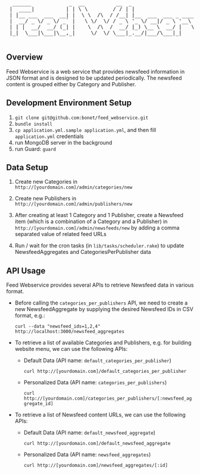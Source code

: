 <pre>
  ______            _  __          __  _                         _          
 |  ____|          | | \ \        / / | |                       (_)         
 | |__ ___  ___  __| |  \ \  /\  / /__| |__  ___  ___ _ ____   ___  ___ ___ 
 |  __/ _ \/ _ \/ _` |   \ \/  \/ / _ \ '_ \/ __|/ _ \ '__\ \ / / |/ __/ _ \
 | | |  __/  __/ (_| |    \  /\  /  __/ |_) \__ \  __/ |   \ V /| | (_|  __/
 |_|  \___|\___|\__,_|     \/  \/ \___|_.__/|___/\___|_|    \_/ |_|\___\___|
                                                                            
</pre>


## Overview

Feed Webservice is a web service that provides newsfeed information in JSON format and is designed to be updated periodically. 
The newsfeed content is grouped either by Category and Publisher.  


## Development Environment Setup

1. `git clone git@github.com:bonet/feed_webservice.git`
2. `bundle install`
3. `cp application.yml.sample application.yml`, and then fill `application.yml` credentials
4. run MongoDB server in the background
5. run Guard: `guard`


## Data Setup

1. Create new Categories in `http://[yourdomain.com]/admin/categories/new`

2. Create new Publishers in `http://[yourdomain.com]/admin/publishers/new`

3. After creating at least 1 Category and 1 Publisher, create a Newsfeed item (which is a combination of a Category and a Publisher)
   in `http://[yourdomain.com]/admin/newsfeeds/new` by adding a comma separated value of related feed URLs

4. Run / wait for the cron tasks (in `lib/tasks/scheduler.rake`) to update NewsfeedAggregates and CategoriesPerPublisher data


## API Usage

Feed Webservice provides several APIs to retrieve Newsfeed data in various format.

* Before calling the `categories_per_publishers` API, we need to create a new NewsfeedAggregate by supplying the desired Newsfeed IDs in CSV format, e.g.:

  `curl --data "newsfeed_ids=1,2,4" http://localhost:3000/newsfeed_aggregates`
  

* To retrieve a list of available Categories and Publishers, e.g. for building website menu, we can use the following APIs:

  - Default Data (API name: `default_categories_per_publisher`)
  
    `curl http://[yourdomain.com]/default_categories_per_publisher`
  
  - Personalized Data (API name: `categories_per_publishers`)
  
    `curl http://[yourdomain.com]/categories_per_publishers/[:newsfeed_aggregate_id]`
    
    
* To retrieve a list of Newsfeed content URLs, we can use the following APIs:

  - Default Data (API name: `default_newsfeed_aggregate`)
  
    `curl http://[yourdomain.com]/default_newsfeed_aggregate`
    
  - Personalized Data (API name: `newsfeed_aggregates`)
  
    `curl http://[yourdomain.com]/newsfeed_aggregates/[:id]`
